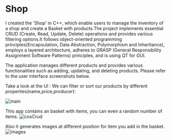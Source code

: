 # Shop
I created the 'Shop' in C++, which enable users to manage the inventory of a shop and  create a Basket with products.The project implements essential CRUD (Create, Read, Update, Delete) operations and provides various filtering options.It follows object-oriented programming principles(Encapsulation, Data Abstraction, Polymorphism and Inheritance), employs a layered architecture, adheres to GRASP (General Responsibility Assignment Software Patterns) principles, and is using QT for GUI.  

 The application manages different products and provides various functionalities such as adding, updating, and deleting products. Please refer to the user interface screenshots below.

Take a look at the UI :
We can filter or sort our products by different properties(name,price,producer):

![main](https://github.com/Codrut112/Shop/assets/118080484/d9a374b5-8301-4b7c-888c-56ce35c01b4d)

This app contains an basket with items, you can even a random number of items.
![cosCrud](https://github.com/Codrut112/Shop/assets/118080484/41cf9872-1381-47ca-9310-ac3eb99d5204)

Also it generates images at different position for item you add in the basket.
![images](https://github.com/Codrut112/Shop/assets/118080484/eda88147-ad5f-4b43-b287-2d2867c2c529)
